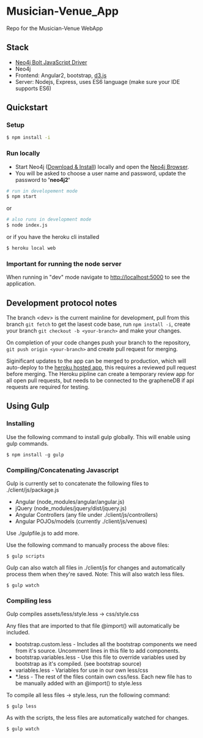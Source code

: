 # Musician-Venue_App
Repo for the Musician-Venue WebApp

## Stack

* [Neo4j Bolt JavaScript Driver](https://github.com/neo4j/neo4j-javascript-driver)
* Neo4j
* Frontend: Angular2, bootstrap, [d3.js](http://d3js.org/)
* Server: Nodejs, Express, uses ES6 language (make sure your IDE supports ES6)

## Quickstart

### Setup

```bash
$ npm install -i
```

### Run locally

* Start Neo4j ([Download & Install](http://neo4j.com/download)) locally and open the [Neo4j Browser](http://localhost:7474).
* You will be asked to choose a user name and password, update the password to **'neo4j2'**


```bash
# run in developement mode
$ npm start

```
or
```bash
# also runs in development mode
$ node index.js
```
or if you have the heroku cli installed
```bash
$ heroku local web
```
 ### Important for running the node server
When running in "dev" mode navigate to [http://localhost:5000](http://localhost:5000) to see the application.


## Development protocol notes

The branch \<dev\> is the current mainline for development, pull from this branch `git fetch` to get the lasest code base, run `npm install -i`, create your branch `git checkout -b <your-branch>` and make your changes.

On completion of your code changes push your branch to the repository, `git push origin <your-branch>` and create pull request for merging.

Siginificant updates to the app can be merged to production, which will auto-deploy to the [heroku hosted app](https://morning-escarpment-88913.herokuapp.com/), this requires a reviewed pull request before merging. The Heroku pipline can create a temporary review app for all open pull requests, but needs to be connected to the grapheneDB if api requests are required for testing.

## Using Gulp
### Installing
Use the following command to install gulp globally. This will enable using gulp commands.
```
$ npm install -g gulp
```

### Compiling/Concatenating Javascript
Gulp is currently set to concatenate the following files to ./client/js/package.js
 - Angular (node_modules/angular/angular.js)
 - jQuery (node_modules/jquery/dist/jquery.js)
 - Angular Controllers (any file under ./client/js/controllers)
 - Angular POJOs/models (currently ./client/js/venues)

Use ./gulpfile.js to add more.

Use the following command to manually process the above files:
```
$ gulp scripts
```

Gulp can also watch all files in ./client/js for changes and automatically process them when they're saved.
Note: This will also watch less files.
```
$ gulp watch
```

### Compiling less
Gulp compiles assets/less/style.less -> css/style.css

Any files that are imported to that file @import() will automatically be included.
 - bootstrap.custom.less - Includes all the bootstrap components we need from it's source. Uncomment lines in this file to add components.
 - bootstrap.variables.less - Use this file to override variables used by bootstrap as it's compiled. (see bootstrap source)
 - variables.less - Variables for use in our own less/css
 - *.less - The rest of the files contain own css/less. Each new file has to be manually added with an @import() to style.less

To compile all less files -> style.less, run the following command:
```
$ gulp less
```

As with the scripts, the less files are automatically watched for changes.
```
$ gulp watch
```